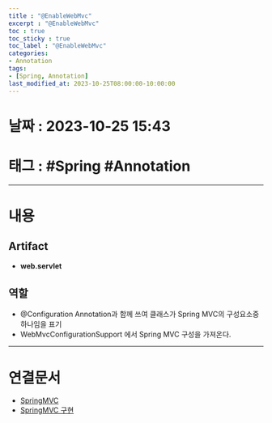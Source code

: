 ```yaml
---
title : "@EnableWebMvc"
excerpt : "@EnableWebMvc"
toc : true
toc_sticky : true
toc_label : "@EnableWebMvc"
categories:
- Annotation
tags:
- [Spring, Annotation]
last_modified_at: 2023-10-25T08:00:00-10:00:00
---
```


# 날짜 : 2023-10-25 15:43

# 태그 : #Spring #Annotation 
---

# 내용

## Artifact
- **web.servlet**

## 역할
- @Configuration Annotation과 함께 쓰여 클래스가 Spring MVC의 구성요소중 하나임을 표기
- WebMvcConfigurationSupport 에서 Spring MVC 구성을 가져온다.

---

# 연결문서
- [SpringMVC](../../spring/Spring-SpringMVC)
- [SpringMVC 구현](../../spring/Spring-SpringMVC-구현)